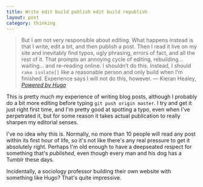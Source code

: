 ```yaml
---
title: Write edit build publish edit build republish
layout: post
category: thinking
---
```


> But I am not very responsible about editing. What happens instead is that I write, edit a bit, and then publish a post. Then I read it live on my site and inevitably find typos, ugly phrasing, errors of fact, and all the rest of it. That prompts an annoying cycle of editing, rebuilding&hellip; waiting&hellip; and re&#8211;reading online. I shouldn’t do this. Instead, I should `rake isolate[]` like a reasonable person and only build when I’m finished. Experience says I will not do this, however. &#8212; Kieran Healey, <cite><a href="http://kieranhealy.org/blog/archives/2014/02/24/powered-by-hugo/">Powered by Hugo</a></cite>

This is pretty much my experience of writing blog posts, although I probably do a bit more editing before typing `git push origin master`. I try and get it just right first time, and I'm pretty good at spotting a typo, even when I've perpetrated it, but for some reason it takes actual publication to really sharpen my editorial senses.

I've no idea why this is. Normally, no more than 10 people will read any post within its first hour of life, so it's not like there's any real pressure to get it absolutely right. Perhaps I'm old enough to have a deepseated respect for something that's *published*, even though every man and his dog has a Tumblr these days.

Incidentally, a sociology professor building their own website with something like Hugo? That's quite impressive.
